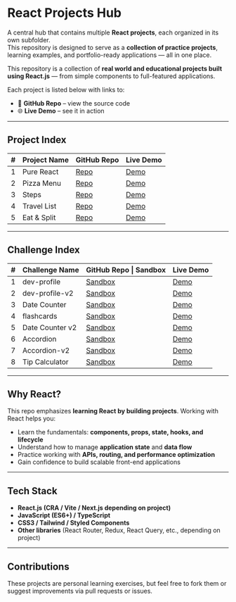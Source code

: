 # React Projects Hub

A central hub that contains multiple **React projects**, each organized in its own subfolder.  
This repository is designed to serve as a **collection of practice projects**, learning examples, and portfolio-ready applications — all in one place.

This repository is a collection of **real world and educational projects built using React.js** — from simple components to full-featured applications.

Each project is listed below with links to:
- 🔗 **GitHub Repo** – view the source code
- 🌐 **Live Demo** – see it in action
---
## Project Index

| #   | Project Name | GitHub Repo              | Live Demo                                      |
| --- | ------------ | ------------------------ | ---------------------------------------------- |
| 1   | Pure React   | [Repo](./01-pure-react)  | [Demo](./01-pure-react/index.html)             |
| 2   | Pizza Menu   | [Repo](./03-pizza-menu)  | [Demo](https://fast-pizza-menue.netlify.app/)  |
| 3   | Steps        | [Repo](./04-steps)       | [Demo](https://steps1.netlify.app/)            |
| 4   | Travel List  | [Repo](./05-travel-list) | [Demo](https://travel-lis.netlify.app/)        |
| 5   | Eat & Split  | [Repo](./06-eat-n-split) | [Demo](https://eat-n-split-rabea.netlify.app/) |
 
---
## Challenge Index

| #   | Challenge Name  | GitHub Repo \| Sandbox                                                                                                                                         | Live Demo                                                                                                |
| --- | --------------- | -------------------------------------------------------------------------------------------------------------------------------------------------------------- | -------------------------------------------------------------------------------------------------------- |
| 1   | dev-profile     | [Sandbox](https://codesandbox.io/p/sandbox/cranky-tess-8ftl7l?file=%2Fsrc%2FApp.js)                                                                            | [Demo](https://codesandbox.io/p/sandbox/cranky-tess-8ftl7l?file=%2Fsrc%2FApp.js)                         |
| 2   | dev-profile-v2  | [Sandbox](https://codesandbox.io/p/sandbox/keen-elbakyan-5g3657?file=%2Fsrc%2FApp.js)                                                                          | [Demo](https://codesandbox.io/p/sandbox/keen-elbakyan-5g3657?file=%2Fsrc%2FApp.js)                       |
| 3   | Date Counter    | [Sandbox](https://codesandbox.io/p/sandbox/jolly-feynman-zvqvxj?file=%2Fsrc%2FApp.js%3A6%2C39)                                                                 | [Demo](https://zvqvxj.csb.app/)                                                                          |
| 4   | flashcards      | [Sandbox](https://codesandbox.io/p/sandbox/pensive-feynman-klxhh4)                                                                                             | [Demo](https://klxhh4.csb.app/)                                                                          |
| 5   | Date Counter v2 | [Sandbox](https://codesandbox.io/p/devbox/react-challenge-date-counter-forked-7m77kj?file=%2Fsrc%2FApp.js%3A29%2C11&workspaceId=ws_3NBMZ7KK8AnpBAeUSmFiZZ)     | [Demo](https://7m77kj.csb.app/)                                                                          |
| 6   | Accordion       | [Sandbox](https://codesandbox.io/p/devbox/react-exercise-accordion-starter-forked-w4znct?file=%2Fsrc%2FApp.js%3A22%2C18&workspaceId=ws_3NBMZ7KK8AnpBAeUSmFiZZ) | [Demo](https://w4znct.csb.app/)                                                                          |
| 7   | Accordion-v2    | [Sandbox](https://codesandbox.io/p/devbox/accordion-forked-jstqc6?file=%2Fsrc%2FApp.js%3A62%2C1&workspaceId=ws_3NBMZ7KK8AnpBAeUSmFiZZ)                         | [Demo](https://jstqc6.csb.app/)                                                                          |
| 8   | Tip Calculator  | [Sandbox](https://codesandbox.io/p/devbox/accordion-v2-forked-3ztcrc?file=%2Fsrc%2FApp.js%3A1%2C34&workspaceId=ws_3NBMZ7KK8AnpBAeUSmFiZZ)                      | [Demo](https://codesandbox.io/p/devbox/accordion-v2-forked-3ztcrc?workspaceId=ws_3NBMZ7KK8AnpBAeUSmFiZZ) |

---

## Why React?

This repo emphasizes **learning React by building projects**. Working with React helps you:
- Learn the fundamentals: **components, props, state, hooks, and lifecycle**
- Understand how to manage **application state** and **data flow**
- Practice working with **APIs, routing, and performance optimization**
- Gain confidence to build scalable front-end applications

---
## Tech Stack
- **React.js (CRA / Vite / Next.js depending on project)**
- **JavaScript (ES6+) / TypeScript**
- **CSS3 / Tailwind / Styled Components**
- **Other libraries** (React Router, Redux, React Query, etc., depending on project)
---
## Contributions

These projects are personal learning exercises, but feel free to fork them or suggest improvements via pull requests or issues.
